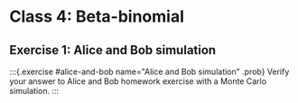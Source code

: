 # Class 4: Beta-binomial

## Exercise 1: Alice and Bob simulation

:::{.exercise #alice-and-bob name="Alice and Bob simulation" .prob}
Verify your answer to Alice and Bob homework exercise with a Monte Carlo simulation.
:::
